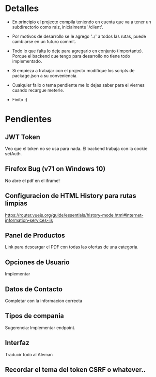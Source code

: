 # Detalles
- En principio el projecto compila teniendo en cuenta que va a tener un subdirectorio como raiz,
inicialmente '/client'.

- Por motivos de desarrollo se le agrego '../' a todos las rutas, puede cambiarse en un futuro commit.

- Todo lo que falta lo deje para agregarlo en conjunto (Importante). Porque el backend que tengo para desarrollo no tiene todo implementado.

- Si empieza a trabajar con el projecto modifique los scripts de package.json a su conveniencia.

- Cualquier fallo o tema pendiente me lo dejas saber para el viernes cuando recargue meterle.

- Finito :)

# Pendientes

## JWT Token
Veo que el token no se usa para nada. El backend trabaja con la cookie setAuth.

## Firefox Bug (v71 on Windows 10)
No abre el pdf en el iframe!

## Configuracion de HTML History para rutas limpias
https://router.vuejs.org/guide/essentials/history-mode.html#internet-information-services-iis

## Panel de Productos
Link para descargar el PDF con todas las ofertas de una categoria. 

## Opciones de Usuario
Implementar

## Datos de Contacto
Completar con la informacion correcta

## Tipos de compania
Sugerencia: Implementar endpoint.

## Interfaz
Traducir todo al Aleman

## Recordar el tema del token CSRF o whatever..

